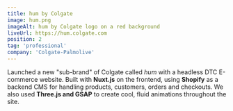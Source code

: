 ```yaml
---
title: hum by Colgate
image: hum.png
imageAlt: hum by Colgate logo on a red background
liveUrl: https://hum.colgate.com
position: 2
tag: 'professional'
company: 'Colgate-Palmolive'
---
```

Launched a new "sub-brand" of Colgate called *hum* with a headless DTC E-commerce website. Built with **Nuxt.js** on the frontend, using **Shopify** as a backend CMS for handling products, customers, orders and checkouts. We also used **Three.js and GSAP** to create cool, fluid animations throughout the site.
